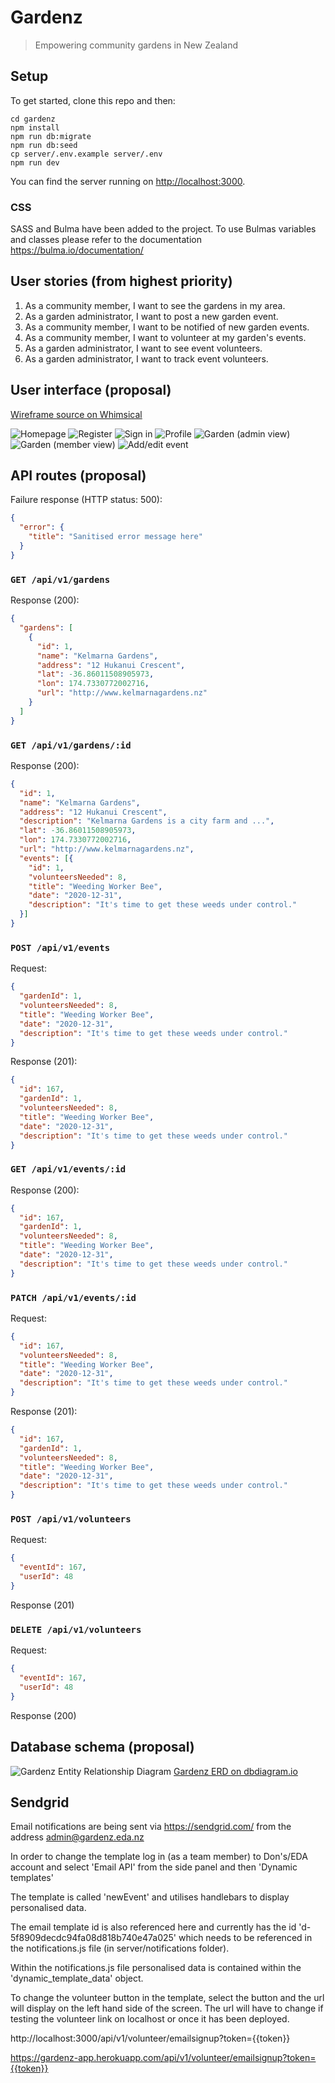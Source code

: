 # Gardenz

> Empowering community gardens in New Zealand

## Setup

To get started, clone this repo and then:

```
cd gardenz
npm install
npm run db:migrate
npm run db:seed
cp server/.env.example server/.env
npm run dev
```

You can find the server running on [http://localhost:3000](http://localhost:3000).

### CSS
SASS and Bulma have been added to the project. To use Bulmas variables and classes please refer to the documentation https://bulma.io/documentation/

## User stories (from highest priority)

1. As a community member, I want to see the gardens in my area.
1. As a garden administrator, I want to post a new garden event.
1. As a community member, I want to be notified of new garden events.
1. As a community member, I want to volunteer at my garden's events.
1. As a garden administrator, I want to see event volunteers.
1. As a garden administrator, I want to track event volunteers.


## User interface (proposal)

[Wireframe source on Whimsical](https://whimsical.com/Rf7Fo4MEMGxm5eLQ4uLYTA)

![Homepage](docs/home.png)
![Register](docs/register.png)
![Sign in](docs/sign-in.png)
![Profile](docs/profile.png)
![Garden (admin view)](docs/garden-admin.png)
![Garden (member view)](docs/garden-member.png)
![Add/edit event](docs/add-edit-event.png)


## API routes (proposal)

Failure response (HTTP status: 500):

```json
{
  "error": {
    "title": "Sanitised error message here"
  }
}
```

### `GET /api/v1/gardens`

Response (200):

```json
{
  "gardens": [
    {
      "id": 1,
      "name": "Kelmarna Gardens",
      "address": "12 Hukanui Crescent",
      "lat": -36.86011508905973,
      "lon": 174.7330772002716,
      "url": "http://www.kelmarnagardens.nz"
    }
  ]
}
```


### `GET /api/v1/gardens/:id`

Response (200):

```json
{
  "id": 1,
  "name": "Kelmarna Gardens",
  "address": "12 Hukanui Crescent",
  "description": "Kelmarna Gardens is a city farm and ...",
  "lat": -36.86011508905973,
  "lon": 174.7330772002716,
  "url": "http://www.kelmarnagardens.nz",
  "events": [{
    "id": 1,
    "volunteersNeeded": 8,
    "title": "Weeding Worker Bee",
    "date": "2020-12-31",
    "description": "It's time to get these weeds under control."
  }]
}
```

### `POST /api/v1/events`

Request:

```json
{
  "gardenId": 1,
  "volunteersNeeded": 8,
  "title": "Weeding Worker Bee",
  "date": "2020-12-31",
  "description": "It's time to get these weeds under control."
}
```

Response (201):

```json
{
  "id": 167,
  "gardenId": 1,
  "volunteersNeeded": 8,
  "title": "Weeding Worker Bee",
  "date": "2020-12-31",
  "description": "It's time to get these weeds under control."
}
```

### `GET /api/v1/events/:id`

Response (200):

```json
{
  "id": 167,
  "gardenId": 1,
  "volunteersNeeded": 8,
  "title": "Weeding Worker Bee",
  "date": "2020-12-31",
  "description": "It's time to get these weeds under control."
}
```

### `PATCH /api/v1/events/:id`

Request:

```json
{
  "id": 167,
  "volunteersNeeded": 8,
  "title": "Weeding Worker Bee",
  "date": "2020-12-31",
  "description": "It's time to get these weeds under control."
}
```

Response (201):

```json
{
  "id": 167,
  "gardenId": 1,
  "volunteersNeeded": 8,
  "title": "Weeding Worker Bee",
  "date": "2020-12-31",
  "description": "It's time to get these weeds under control."
}
```

### `POST /api/v1/volunteers`

Request:

```json
{
  "eventId": 167,
  "userId": 48
}
```

Response (201)


### `DELETE /api/v1/volunteers`

Request:

```json
{
  "eventId": 167,
  "userId": 48
}
```

Response (200)


## Database schema (proposal)

![Gardenz Entity Relationship Diagram](docs/erd.png)
[Gardenz ERD on dbdiagram.io](https://dbdiagram.io/d/5f61c9407da1ea736e2e0bda)

## Sendgrid

Email notifications are being sent via https://sendgrid.com/ from the address admin@gardenz.eda.nz

In order to change the template log in (as a team member) to Don's/EDA account and select 'Email API' from the side panel and then 'Dynamic templates'

The template is called 'newEvent' and utilises handlebars to display personalised data.

The email template id is also referenced here and currently has the id 'd-5f8909decdc94fa08d818b740e47a025' which needs to be referenced in the notifications.js file (in server/notifications folder).

Within the notifications.js file personalised data is contained within the 'dynamic_template_data' object.

To change the volunteer button in the template, select the button and the url will display on the left hand side of the screen. The url will have to change if testing the volunteer link on localhost or once it has been deployed.

http://localhost:3000/api/v1/volunteer/emailsignup?token={{token}}

https://gardenz-app.herokuapp.com/api/v1/volunteer/emailsignup?token={{token}}
